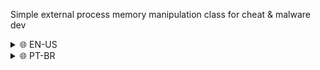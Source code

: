 Simple external process memory manipulation class for cheat &amp; malware dev

<details><summary>🌐 EN-US</summary>
<h2> s-mem </h2><p>
A minimalistic open source class for memory manipulation using WinAPI for both malware and cheat dev. Note that this is not a magic solution agaisn't antivirus / anticheats, since handle creation can be blocked and WPM/RPM can be monitored. </p>

This class supports:
  * Class initialization from process name, PID or from existing handles
  * Simplified WinAPI calls
  * Memory read/write
  * Module querying
  * Changing target process without re-creating a class instance
  * Proper verification of class initialization (whether the target process was found or not) 
  * Fast signature scanning with one RPM
  * Automatic handle closure
  
  
#### ***Side note: i do not support cheating in multiplayer games, do not expect being magically undetected using this class. This is just a lightweight minimal implementation of WinAPI for external memory manipulation.*** </details>

<details><summary>🌐 PT-BR</summary>
<h2> s-mem </h2><p>
Uma classe minimalística de código aberto para manipulação de memória utilizando a WinAPI para criação de malware & cheats. Note que isto não é uma solução mágica contra antivírus / anticheats, visto que criação de handles podem ser bloqueadas e WPM/RPM monitoradas.</p

Esta classe suporta:
  * Inicialização de classe apartir do nome do processo, PID ou através de uma handle já existente
  * Chamadas da WinAPI simplificadas
  * Leitura/Escritura de memória
  * Query de módulos
  * Alterar processo alvo sem necessitar de uma nova instância de classe
  * Verificação de inicialização da classe (se o processo alvo foi achado ou não)
  * Scaneamento de signatura rápida utilizando 1 RPM
  * Fechamento de handle automática
  
  
#### ***Nota: Eu não apoio o cheating em jogos multiplayer, não espere ficar mágicamente indetectado usando esta classe. Esta é só uma implementação mínima da WinAPI para manipular memória externamente.***
